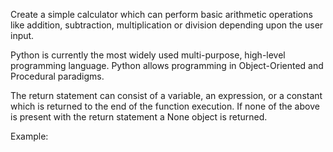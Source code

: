 Create a simple calculator which can perform basic arithmetic operations like addition, subtraction, multiplication or division depending upon the user input.


        
Python is currently the most widely used multi-purpose, high-level programming language.
Python allows programming in Object-Oriented and Procedural paradigms.



The return statement can consist of a variable, an expression, or a constant which is returned to the end of the function execution. If none of the above is present with the return statement a None object is returned.

Example:
